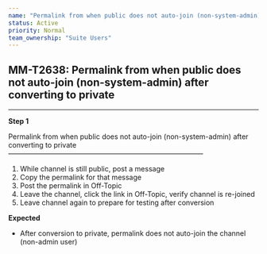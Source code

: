 ```yaml
---
name: "Permalink from when public does not auto-join (non-system-admin) after converting to private"
status: Active
priority: Normal
team_ownership: "Suite Users"
---
```


## MM-T2638: Permalink from when public does not auto-join (non-system-admin) after converting to private

---

**Step 1**

Permalink from when public does not auto-join (non-system-admin) after converting to private\
————————————————————————————

1. While channel is still public, post a message
2. Copy the permalink for that message
3. Post the permalink in Off-Topic
4. Leave the channel, click the link in Off-Topic, verify channel is re-joined
5. Leave channel again to prepare for testing after conversion

**Expected**

- After conversion to private, permalink does not auto-join the channel (non-admin user)
